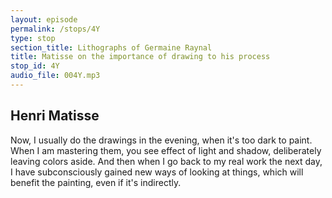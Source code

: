 ```yaml
---
layout: episode
permalink: /stops/4Y
type: stop
section_title: Lithographs of Germaine Raynal
title: Matisse on the importance of drawing to his process
stop_id: 4Y
audio_file: 004Y.mp3
---
```


## Henri Matisse

Now, I usually do the drawings in the evening, when it's too dark to paint.  When I am mastering them, you see effect of light and shadow, deliberately leaving colors aside.  And then when I go back to my real work the next day, I have subconsciously gained new ways of looking at things, which will benefit the painting, even if it's indirectly.
